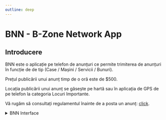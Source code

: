 ```yaml
---
outline: deep
---
```


# BNN - B-Zone Network App

## Introducere

BNN este o aplicație pe telefon de anunțuri ce permite trimiterea de anunțuri în funcție de de tip (Case / Mașini / Servicii / Bunuri).

Prețul publicării unui anunț timp de o oră este de <span class="money">$500</span>. 

Locația publicării unui anunț se găsește pe hartă sau în aplicația de GPS de pe telefon la categoria Locuri Importante.

Vă rugăm să consultați regulamentul înainte de a posta un anunț: [click](https://b-zone-gta-v.github.io/B-Zone-GTA-V-Wiki/server/rules.html#cap-10-bnn-b-zone-network-news).

<details>
  <summary>BNN Interface</summary>
  <img src="https://assets.b-zone.ro/images/wiki/bnn-interface.png" alt="BNN Interface">
</details>
